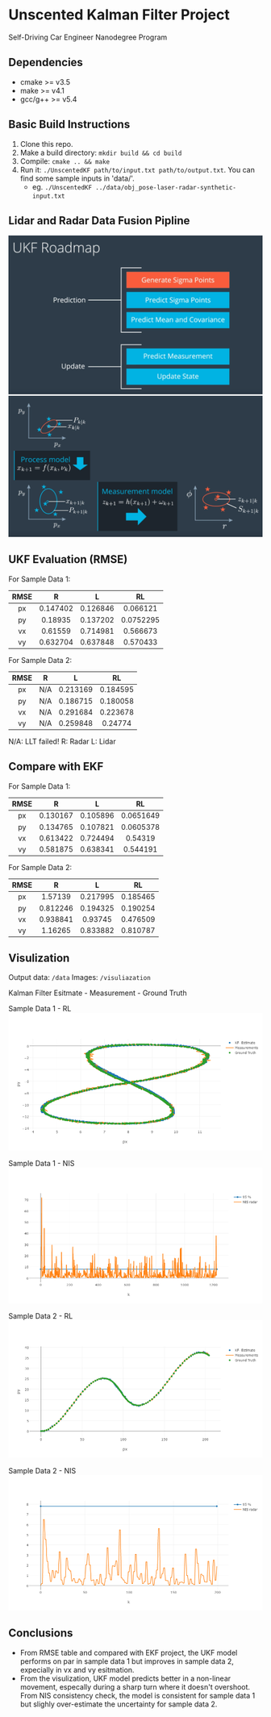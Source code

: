 # Unscented Kalman Filter Project
Self-Driving Car Engineer Nanodegree Program

## Dependencies

* cmake >= v3.5
* make >= v4.1
* gcc/g++ >= v5.4

## Basic Build Instructions

1. Clone this repo.
2. Make a build directory: `mkdir build && cd build`
3. Compile: `cmake .. && make`
4. Run it: `./UnscentedKF path/to/input.txt path/to/output.txt`. You can find
   some sample inputs in 'data/'.
    - eg. `./UnscentedKF ../data/obj_pose-laser-radar-synthetic-input.txt`

## Lidar and Radar Data Fusion Pipline

<img src="https://github.com/alexxucui/CarND-Unscented-Kalman-Filter-Project/blob/master/img/ukfpipelane.PNG" width="700">

<img src="https://github.com/alexxucui/CarND-Unscented-Kalman-Filter-Project/blob/master/img/process.PNG" width="700">


## UKF Evaluation (RMSE)

For Sample Data 1:

| RMSE |     R    |     L    |     RL    |
|:----:|:--------:|:--------:|:---------:|
|  px  | 0.147402 | 0.126846 |  0.066121 |
|  py  |  0.18935 | 0.137202 | 0.0752295 |
|  vx  |  0.61559 | 0.714981 |  0.566673 |
|  vy  | 0.632704 | 0.637848 |  0.570433 |

For Sample Data 2:

| RMSE |     R    |     L    |    RL    |
|:----:|:--------:|:--------:|:--------:|
|  px  |    N/A   | 0.213169 | 0.184595 |
|  py  |    N/A   | 0.186715 | 0.180058 |
|  vx  |    N/A   | 0.291684 | 0.223678 |
|  vy  |    N/A   | 0.259848 |  0.24774 |

N/A: LLT failed!
R: Radar L: Lidar

## Compare with EKF

For Sample Data 1:

| RMSE |     R    |     L    |     RL    |
|:----:|:--------:|:--------:|:---------:|
|  px  | 0.130167 | 0.105896 | 0.0651649 |
|  py  | 0.134765 | 0.107821 | 0.0605378 |
|  vx  | 0.613422 | 0.724494 |  0.54319  |
|  vy  | 0.581875 | 0.638341 |  0.544191 |

For Sample Data 2:

| RMSE |     R    |     L    |    RL    |
|:----:|:--------:|:--------:|:--------:|
|  px  |  1.57139 | 0.217995 | 0.185465 |
|  py  | 0.812246 | 0.194325 | 0.190254 |
|  vx  | 0.938841 |  0.93745 | 0.476509 |
|  vy  |  1.16265 | 0.833882 | 0.810787 |


## Visulization 
Output data:   `/data`
Images: `/visuliazation`

Kalman Filter Esitmate - Measurement - Ground Truth

Sample Data 1 - RL
![](https://github.com/alexxucui/CarND-Unscented-Kalman-Filter-Project/blob/master/visualization/output1_RL.png)

Sample Data 1 - NIS
![](https://github.com/alexxucui/CarND-Unscented-Kalman-Filter-Project/blob/master/visualization/data1_NIS_radar.png)

Sample Data 2 - RL
![](https://github.com/alexxucui/CarND-Unscented-Kalman-Filter-Project/blob/master/visualization/output2_RL.png)

Sample Data 2 - NIS
![](https://github.com/alexxucui/CarND-Unscented-Kalman-Filter-Project/blob/master/visualization/data2_NIS_radar_2.png)

## Conclusions

* From RMSE table and compared with EKF project, the UKF model performs on par in sample data 1 but improves in sample data 2, expecially in vx and vy esitmation.
* From the visulization, UKF model predicts better in a non-linear movement, especally during a sharp turn where it doesn't overshoot. From NIS consistency check, the model is consistent for sample data 1 but slighly over-estimate the uncertainty for sample data 2.
